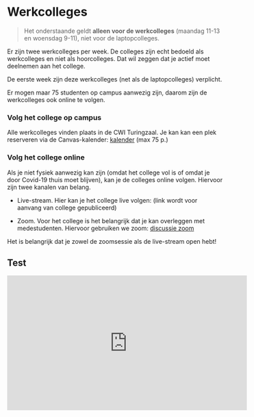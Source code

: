 # Werkcolleges

> Het onderstaande geldt **alleen voor de werkcolleges** (maandag 11-13 en woensdag 9-11), niet voor de laptopcolleges.

Er zijn twee werkcolleges per week. De colleges zijn echt bedoeld als werkcolleges en niet als hoorcolleges. Dat wil zeggen dat je actief moet deelnemen aan het college.

De eerste week zijn deze werkcolleges (net als de laptopcolleges) verplicht.

Er mogen maar 75 studenten op campus aanwezig zijn, daarom zijn de werkcolleges ook online te volgen.

### Volg het college op campus

Alle werkcolleges vinden plaats in de CWI Turingzaal. Je kan kan een plek reserveren via de Canvas-kalender: [kalender](https://canvas.uva.nl/calendar?include_contexts=course_25351#view_name=month&view_start=2022-01-10) (max 75 p.)


### Volg het college online

Als je niet fysiek aanwezig kan zijn (omdat het college vol is of omdat je door Covid-19 thuis moet blijven), kan je de colleges online volgen. Hiervoor zijn twee kanalen van belang.

* Live-stream. Hier kan je het college live volgen: (link wordt voor aanvang van college gepubliceerd)

* Zoom. Voor het college is het belangrijk dat je kan overleggen met medestudenten. Hiervoor gebruiken we zoom: [discussie zoom](https://uva-live.zoom.us/j/87393415014)

Het is belangrijk dat je zowel de zoomsessie als de live-stream open hebt!

## Test

<iframe width="560" height="315" src="https://www.youtube.com/embed/live_stream?channel=UCwnFtJh0zcwD4yrX3W_5nlg" frameborder="0" allowfullscreen></iframe>
